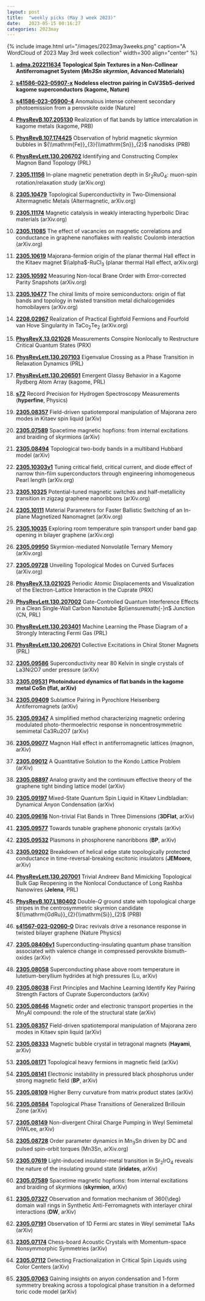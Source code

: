 ```yaml
---
layout: post
title:  "weekly picks (May 3 week 2023)"
date:   2023-05-15 00:16:27
categories: 2023may
---
```



{% include image.html url="/images/2023may3weeks.png" caption="A WordCloud of 2023 May 3rd week collection" width=300 align="center" %}



1. **[adma.202211634](https://onlinelibrary.wiley.com/doi/abs/10.1002/adma.202211634)** **Topological Spin Textures in a Non-Collinear Antiferromagnet System (*Mn3Sn skyrmion*, Advanced Materials)**



1. **[s41586-023-05907-x](https://www.nature.com/articles/s41586-023-05907-x)** **Nodeless electron pairing in CsV3Sb5-derived kagome superconductors (kagome, Nature)**

1. **[s41586-023-05900-4](https://www.nature.com/articles/s41586-023-05900-4)** Anomalous intense coherent secondary photoemission from a perovskite oxide (Nature)



1. **[PhysRevB.107.205130](https://link.aps.org/doi/10.1103/PhysRevB.107.205130)** Realization of flat bands by lattice intercalation in kagome metals (kagome, PRB)

1. **[PhysRevB.107.174425](https://link.aps.org/doi/10.1103/PhysRevB.107.174425)** Observation of hybrid magnetic skyrmion bubbles in ${\\mathrm{Fe}}_{3}{\\mathrm{Sn}}_{2}$ nanodisks (PRB)

1. **[PhysRevLett.130.206702](https://link.aps.org/doi/10.1103/PhysRevLett.130.206702)** Identifying and Constructing Complex Magnon Band Topology (PRL)



1. **[2305.11156](http://arxiv.org/abs/2305.11156)** In-plane magnetic penetration depth in Sr$_2$RuO$_4$: muon-spin rotation/relaxation study (arXiv.org)

1. **[2305.10479](http://arxiv.org/abs/2305.10479)** Topological Superconductivity in Two-Dimensional Altermagnetic Metals (Altermagnetic, arXiv.org)

1. **[2305.11174](http://arxiv.org/abs/2305.11174)** Magnetic catalysis in weakly interacting hyperbolic Dirac materials (arXiv.org)

1. **[2305.11085](http://arxiv.org/abs/2305.11085)** The effect of vacancies on magnetic correlations and conductance in graphene nanoflakes with realistic Coulomb interaction (arXiv.org)

1. **[2305.10619](http://arxiv.org/abs/2305.10619)** Majorana-fermion origin of the planar thermal Hall effect in the Kitaev magnet $\\alpha$-RuCl$_3$ (planar thermal Hall effect, arXiv.org)

1. **[2305.10592](http://arxiv.org/abs/2305.10592)** Measuring Non-local Brane Order with Error-corrected Parity Snapshots (arXiv.org)

1. **[2305.10477](http://arxiv.org/abs/2305.10477)** The chiral limits of moire semiconductors: origin of flat bands and topology in twisted transition metal dichalcogenides homobilayers (arXiv.org)

1. **[2208.02967](http://arxiv.org/abs/2208.02967)** Realization of Practical Eightfold Fermions and Fourfold van Hove Singularity in TaCo$_2$Te$_2$ (arXiv.org)

1. **[PhysRevX.13.021026](https://link.aps.org/doi/10.1103/PhysRevX.13.021026)** Measurements Conspire Nonlocally to Restructure Critical Quantum States (PRX)

1. **[PhysRevLett.130.207103](https://link.aps.org/doi/10.1103/PhysRevLett.130.207103)** Eigenvalue Crossing as a Phase Transition in Relaxation Dynamics (PRL)

1. **[PhysRevLett.130.206501](https://link.aps.org/doi/10.1103/PhysRevLett.130.206501)** Emergent Glassy Behavior in a Kagome Rydberg Atom Array (kagome, PRL)

1. **[s72](https://physics.aps.org/articles/v16/s72)** Record Precision for Hydrogen Spectroscopy Measurements (**hyperfine**, Physics)




1. **[2305.08357](http://arxiv.org/abs/2305.08357)** Field-driven spatiotemporal manipulation of Majorana zero modes in Kitaev spin liquid (arXiv)

1. **[2305.07589](http://arxiv.org/abs/2305.07589)** Spacetime magnetic hopfions: from internal excitations and braiding of skyrmions (arXiv)

1. **[2305.08494](http://arxiv.org/abs/2305.08494)** Topological two-body bands in a multiband Hubbard model (arXiv)






1. **[2305.10303v1](https://arxiv.org/abs/2305.10303v1)** Tuning critical field, critical current, and diode effect of narrow thin-film superconductors through engineering inhomogeneous Pearl length (arXiv.org)

1. **[2305.10325](http://arxiv.org/abs/2305.10325)** Potential-tuned magnetic switches and half-metallicity transition in zigzag graphene nanoribbons (arXiv.org)

1. **[2305.10111](http://arxiv.org/abs/2305.10111)** Material Parameters for Faster Ballistic Switching of an In-plane Magnetized Nanomagnet (arXiv.org)

1. **[2305.10035](http://arxiv.org/abs/2305.10035)** Exploring room temperature spin transport under band gap opening in bilayer graphene (arXiv.org)

1. **[2305.09950](http://arxiv.org/abs/2305.09950)** Skyrmion-mediated Nonvolatile Ternary Memory (arXiv.org)

1. **[2305.09728](http://arxiv.org/abs/2305.09728)** Unveiling Topological Modes on Curved Surfaces (arXiv.org)

1. **[PhysRevX.13.021025](https://link.aps.org/doi/10.1103/PhysRevX.13.021025)** Periodic Atomic Displacements and Visualization of the Electron-Lattice Interaction in the Cuprate (PRX)

1. **[PhysRevLett.130.207002](https://link.aps.org/doi/10.1103/PhysRevLett.130.207002)** Gate-Controlled Quantum Interference Effects in a Clean Single-Wall Carbon Nanotube $p\\ensuremath{-}n$ Junction (CN, PRL)

1. **[PhysRevLett.130.203401](https://link.aps.org/doi/10.1103/PhysRevLett.130.203401)** Machine Learning the Phase Diagram of a Strongly Interacting Fermi Gas (PRL)

1. **[PhysRevLett.130.206701](https://link.aps.org/doi/10.1103/PhysRevLett.130.206701)** Collective Excitations in Chiral Stoner Magnets (PRL)






1. **[2305.09586](http://arxiv.org/abs/2305.09586)** Superconductivity near 80 Kelvin in single crystals of La3Ni2O7 under pressure (arXiv)

1. **[2305.09531](http://arxiv.org/abs/2305.09531)** **Photoinduced dynamics of flat bands in the kagome metal CoSn (flat, arXiv)**

1. **[2305.09409](http://arxiv.org/abs/2305.09409)** Sublattice Pairing in Pyrochlore Heisenberg Antiferromagnets (arXiv)

1. **[2305.09347](http://arxiv.org/abs/2305.09347)** A simplified method characterizing magnetic ordering modulated photo-thermoelectric response in noncentrosymmetric semimetal Ca3Ru2O7 (arXiv)

1. **[2305.09077](http://arxiv.org/abs/2305.09077)** Magnon Hall effect in antiferromagnetic lattices (magnon, arXiv)

1. **[2305.09012](http://arxiv.org/abs/2305.09012)** A Quantitative Solution to the Kondo Lattice Problem (arXiv)

1. **[2305.08897](http://arxiv.org/abs/2305.08897)** Analog gravity and the continuum effective theory of the graphene tight binding lattice model (arXiv)

1. **[2305.09197](http://arxiv.org/abs/2305.09197)** Mixed-State Quantum Spin Liquid in Kitaev Lindbladian: Dynamical Anyon Condensation (arXiv)

1. **[2305.09616](http://arxiv.org/abs/2305.09616)** Non-trivial Flat Bands in Three Dimensions (**3DFlat**, arXiv)

1. **[2305.09577](http://arxiv.org/abs/2305.09577)** Towards tunable graphene phononic crystals (arXiv)

1. **[2305.09532](http://arxiv.org/abs/2305.09532)** Plasmons in phosphorene nanoribbons (**BP**, arXiv)

1. **[2305.09202](http://arxiv.org/abs/2305.09202)** Breakdown of helical edge state topologically protected conductance in time-reversal-breaking excitonic insulators (**JEMoore**, arXiv)



1. **[PhysRevLett.130.207001](https://link.aps.org/doi/10.1103/PhysRevLett.130.207001)** Trivial Andreev Band Mimicking Topological Bulk Gap Reopening in the Nonlocal Conductance of Long Rashba Nanowires (**Jelena**, PRL)



1. **[PhysRevB.107.L180402](https://link.aps.org/doi/10.1103/PhysRevB.107.L180402)** Double-$Q$ ground state with topological charge stripes in the centrosymmetric skyrmion candidate ${\\mathrm{GdRu}}_{2}{\\mathrm{Si}}_{2}$ (PRB)

1. **[s41567-023-02060-0](https://www.nature.com/articles/s41567-023-02060-0)** Dirac revivals drive a resonance response in twisted bilayer graphene (Nature Physics)



1. **[2305.08406v1](https://arxiv.org/abs/2305.08406v1)** Superconducting-insulating quantum phase transition associated with valence change in compressed perovskite bismuth-oxides (arXiv)

1. **[2305.08058](http://arxiv.org/abs/2305.08058)** Superconducting phase above room temperature in lutetium-beryllium hydrides at high pressures (Lu, arXiv)

1. **[2305.08038](http://arxiv.org/abs/2305.08038)** First Principles and Machine Learning Identify Key Pairing Strength Factors of Cuprate Superconductors (arXiv)

1. **[2305.08646](http://arxiv.org/abs/2305.08646)** Magnetic order and electronic transport properties in the Mn$_3$Al compound: the role of the structural state (arXiv)

1. **[2305.08357](http://arxiv.org/abs/2305.08357)** Field-driven spatiotemporal manipulation of Majorana zero modes in Kitaev spin liquid (arXiv)

1. **[2305.08333](http://arxiv.org/abs/2305.08333)** Magnetic bubble crystal in tetragonal magnets (**Hayami**, arXiv)

1. **[2305.08171](http://arxiv.org/abs/2305.08171)** Topological heavy fermions in magnetic field (arXiv)

1. **[2305.08141](http://arxiv.org/abs/2305.08141)** Electronic instability in pressured black phosphorus under strong magnetic field (**BP**, arXiv)

1. **[2305.08109](http://arxiv.org/abs/2305.08109)** Higher Berry curvature from matrix product states (arXiv)

1. **[2305.08584](http://arxiv.org/abs/2305.08584)** Topological Phase Transitions of Generalized Brillouin Zone (arXiv)

1. **[2305.08149](http://arxiv.org/abs/2305.08149)** Non-divergent Chiral Charge Pumping in Weyl Semimetal (HWLee, arXiv)

1. **[2305.08728](http://arxiv.org/abs/2305.08728)** Order parameter dynamics in Mn$_3$Sn driven by DC and pulsed spin-orbit torques (Mn3Sn, arXiv.org)





1. **[2305.07619](http://arxiv.org/abs/2305.07619)** Light-induced insulator-metal transition in Sr$_2$IrO$_4$ reveals the nature of the insulating ground state (**iridates**, arXiv)

1. **[2305.07589](http://arxiv.org/abs/2305.07589)** Spacetime magnetic hopfions: from internal excitations and braiding of skyrmions (**skyrmion**, arXiv)

1. **[2305.07327](http://arxiv.org/abs/2305.07327)** Observation and formation mechanism of 360{\\deg} domain wall rings in Synthetic Anti-Ferromagnets with interlayer chiral interactions (**DW**, arXiv)

1. **[2305.07191](http://arxiv.org/abs/2305.07191)** Observation of 1D Fermi arc states in Weyl semimetal TaAs (arXiv)

1. **[2305.07174](http://arxiv.org/abs/2305.07174)** Chess-board Acoustic Crystals with Momentum-space Nonsymmorphic Symmetries (arXiv)

1. **[2305.07112](http://arxiv.org/abs/2305.07112)** Detecting Fractionalization in Critical Spin Liquids using Color Centers (arXiv)

1. **[2305.07063](http://arxiv.org/abs/2305.07063)** Gaining insights on anyon condensation and 1-form symmetry breaking across a topological phase transition in a deformed toric code model (arXiv)
